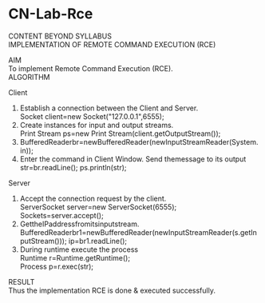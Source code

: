 # CN-Lab-Rce
CONTENT BEYOND SYLLABUS  
IMPLEMENTATION OF REMOTE COMMAND EXECUTION (RCE)  
  
AIM  
To implement Remote Command Execution (RCE).  
ALGORITHM 

Client  
1.	Establish a connection between the Client and Server.  
Socket client=new Socket("127.0.0.1",6555);  
2.	Create instances for input and output streams.  
Print Stream ps=new Print Stream(client.getOutputStream());  
3.	BufferedReaderbr=newBufferedReader(newInputStreamReader(System.in));  
4.	Enter the command in Client Window. Send themessage to its output str=br.readLine(); ps.println(str); 


Server  
1.	Accept the connection request by the client.  
ServerSocket server=new ServerSocket(6555);  
Sockets=server.accept();  
2.	GettheIPaddressfromitsinputstream.  
BufferedReaderbr1=newBufferedReader(newInputStreamReader(s.getInputStream())); ip=br1.readLine();  
3.	During runtime execute the process  
Runtime r=Runtime.getRuntime();  
Process p=r.exec(str);  
  
  
RESULT  
Thus the implementation RCE is done & executed successfully.  
